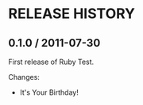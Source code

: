 # RELEASE HISTORY

## 0.1.0 / 2011-07-30

First release of Ruby Test.

Changes:

* It's Your Birthday!

